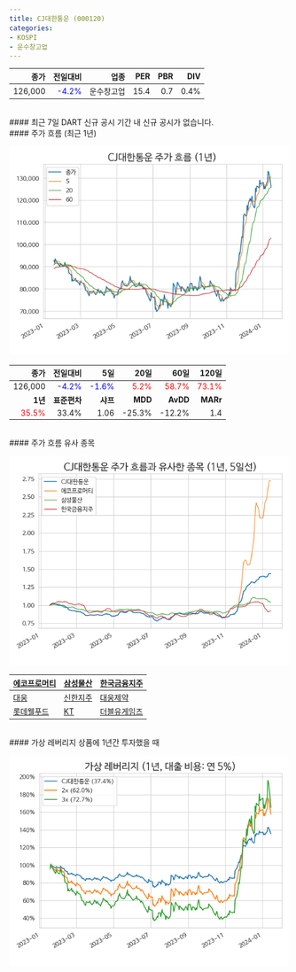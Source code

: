 ```yaml
---
title: CJ대한통운 (000120)
categories:
- KOSPI
- 운수창고업
---
```


|**종가**|**전일대비**|**업종**|**PER**|**PBR**|**DIV**|
|-------:|-----------:|-------:|------:|------:|------:|
|126,000|<span style="color: blue">-4.2%</span>|운수창고업|15.4|0.7|0.4%|

<!-- more -->

<br>
#### 최근 7일 DART 신규 공시<a id="dart"></a>
기간 내 신규 공시가 없습니다.

<br>
#### 주가 흐름 (최근 1년)<a id="price"></a>

![000120](/assets/images/stock/000120.png)

|**종가**|**전일대비**|**5일**|**20일**|**60일**|**120일**|
|-------:|-----------:|------:|-------:|-------:|--------:|
| 126,000 | <span style="color: blue">-4.2%</span> | <span style="color: blue">-1.6%</span> | <span style="color: red">5.2%</span> | <span style="color: red">58.7%</span> | <span style="color: red">73.1%</span> |
|**1년**|**표준편차**|**샤프**|**MDD**|**AvDD**|**MARr**|
| <span style="color: red">35.5%</span> | 33.4% | 1.06 | -25.3% | -12.2% | 1.4 |

<br>
#### 주가 흐름 유사 종목<a id="corr"></a>

![000120](/assets/images/stock/000120_corr.png)

| [에코프로머티](/450080/) | [삼성물산](/028260/) | [한국금융지주](/071050/) |
|:---------------------------------------|:---------------------------------------|:---------------------------------------|
| [대웅](/003090/) | [신한지주](/055550/) | [대웅제약](/069620/) |
| [롯데웰푸드](/280360/) | [KT](/030200/) | [더블유게임즈](/192080/) |

<br>
#### 가상 레버리지 상품에 1년간 투자했을 때<a id="2x"></a>

![000120](/assets/images/stock/000120_2x.png)

[^corr]: 상관계수를 이용하여 분석하였습니다.